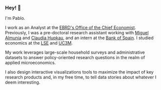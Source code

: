 ### Hey! 👋

I'm Pablo. 

I work as an Analyst at the [EBRD's Office of the Chief Economist](https://www.ebrd.com/what-we-do/economic-research-and-data/office-of-the-chief-economist.html). Previously, I was a pre-doctoral research assistant working with [Miguel Almunia](https://malmunia.github.io/) and [Claudia Hupkau](https://sites.google.com/view/claudiahupkau/home), and an intern at the [Bank of Spain](https://www.bde.es/investigador/en/). I studied economics at the [LSE](https://www.lse.ac.uk/) and [UC3M](https://www.uc3m.es/home).

My work leverages large-scale household surveys and administrative datasets to answer policy-oriented research questions in the realm of applied microeconomics.

I also design interactive visualizations tools to maximize the impact of key research products and, in my free time, to tell data stories about whatever I deem interesting.
